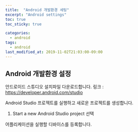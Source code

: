 ```yaml
---
title:  "Android 개발환경 세팅"
excerpt: "Android settings"
toc: true
toc_sticky: true

categories:
  - android
tags:
  - android
last_modified_at: 2019-11-02T21:03:00-09:00
---
```


## Android 개발환경 설정

안드로이드 스튜디오 설치파일 다운로드합니다.
링크 : https://developer.android.com/studio

Android Studio 프로젝트를 실행하고 새로운 프로젝트를 생성합니다.
1. Start a new Android Studio project 선택

어플리케이션을 실행할 디바이스를 등록합니다.



